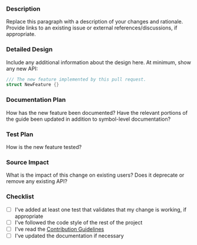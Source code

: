 <!--
    Thanks for contributing to swift-create-xcframework!

    Before you submit your request, please replace each paragraph
    below with the relevant details, and complete the steps in the
    checklist by placing an 'x' in each box:
    
    - [x] I've completed this task
    - [ ] This task isn't completed
-->

### Description

Replace this paragraph with a description of your changes and rationale. Provide links to an existing issue or external references/discussions, if appropriate.

### Detailed Design

Include any additional information about the design here. At minimum, show any new API:

```swift
/// The new feature implemented by this pull request.
struct NewFeature {}
```

### Documentation Plan

How has the new feature been documented? Have the relevant portions of the guide been updated in addition to symbol-level documentation?

### Test Plan

How is the new feature tested?

### Source Impact

What is the impact of this change on existing users? Does it deprecate or remove any existing API?

### Checklist

- [ ] I've added at least one test that validates that my change is working, if appropriate
- [ ] I've followed the code style of the rest of the project
- [ ] I've read the [Contribution Guidelines](CONTRIBUTING.md)
- [ ] I've updated the documentation if necessary